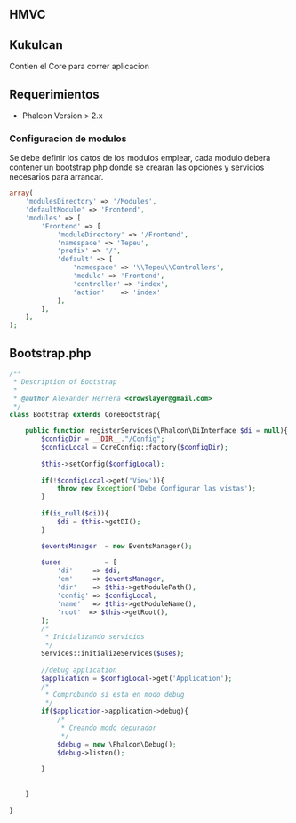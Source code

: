 HMVC
----

Kukulcan
----
Contien el Core para correr aplicacion

## Requerimientos
- Phalcon Version > 2.x

### Configuracion de modulos

Se debe definir los datos de los modulos emplear, cada modulo debera contener un bootstrap.php donde se crearan las opciones y servicios necesarios para arrancar.

```php
array(
    'modulesDirectory' => '/Modules',
    'defaultModule' => 'Frontend',
    'modules' => [
        'Frontend' => [
            'moduleDirectory' => '/Frontend',
            'namespace' => 'Tepeu',
            'prefix' => '/',
            'default' => [
                'namespace' => '\\Tepeu\\Controllers',
                'module' => 'Frontend',
                'controller' => 'index',
                'action'    => 'index'
            ],
        ],
    ],
);

```

## Bootstrap.php

```php
/**
 * Description of Bootstrap
 *
 * @author Alexander Herrera <crowslayer@gmail.com>
 */
class Bootstrap extends CoreBootstrap{

    public function registerServices(\Phalcon\DiInterface $di = null){
        $configDir = __DIR__."/Config";
        $configLocal = CoreConfig::factory($configDir);
        
        $this->setConfig($configLocal);
        
        if(!$configLocal->get('View')){
            throw new Exception('Debe Configurar las vistas');
        }
        
        if(is_null($di)){
            $di = $this->getDI();
        }

        $eventsManager  = new EventsManager();
       
        $uses           = [
            'di'     => $di,
            'em'     => $eventsManager,
            'dir'    => $this->getModulePath(),
            'config' => $configLocal,
            'name'   => $this->getModuleName(),
            'root'  => $this->getRoot(),
        ];
        /*
         * Inicializando servicios
         */
        Services::initializeServices($uses);
        
        //debug application
        $application = $configLocal->get('Application');
        /*
         * Comprobando si esta en modo debug
         */
        if($application->application->debug){
            /*
             * Creando modo depurador
             */
            $debug = new \Phalcon\Debug();
            $debug->listen();
            
        }
        
    
    }
    
}


```